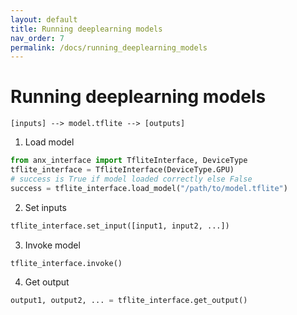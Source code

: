 ```yaml
---
layout: default
title: Running deeplearning models
nav_order: 7
permalink: /docs/running_deeplearning_models
---
```


# Running deeplearning models

`[inputs] --> model.tflite --> [outputs]`

1. Load model
  ```python
  from anx_interface import TfliteInterface, DeviceType
  tflite_interface = TfliteInterface(DeviceType.GPU)
  # success is True if model loaded correctly else False
  success = tflite_interface.load_model("/path/to/model.tflite")
  ```
2. Set inputs
  ```python
  tflite_interface.set_input([input1, input2, ...])
  ```
3. Invoke model
  ```python
  tflite_interface.invoke()
  ```
4. Get output
  ```python
  output1, output2, ... = tflite_interface.get_output()
  ```
